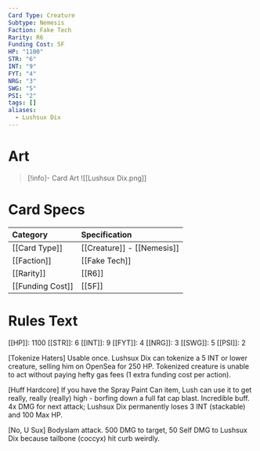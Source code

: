 ```yaml
---
Card Type: Creature
Subtype: Nemesis
Faction: Fake Tech
Rarity: R6
Funding Cost: 5F
HP: "1100"
STR: "6"
INT: "9"
FYT: "4"
NRG: "3"
SWG: "5"
PSI: "2"
tags: []
aliases:
  - Lushsux Dix
---
```

# Art

> [!info]- Card Art
> ![[Lushsux Dix.png]]

# Card Specs

| Category | Specification| 
| :--- | :--- |
| [[Card Type]] | [[Creature]] - [[Nemesis]] |  
| [[Faction]] | [[Fake Tech]] |  
| [[Rarity]] | [[R6]] |  
| [[Funding Cost]] | [[5F]] | 

# Rules Text  

[[HP]]: 1100 [[STR]]: 6 [[INT]]: 9 [[FYT]]: 4 [[NRG]]: 3 [[SWG]]: 5 [[PSI]]: 2  

[Tokenize Haters] Usable once. Lushsux Dix can tokenize a 5 INT or lower creature, selling him on OpenSea for 250 HP. Tokenized creature is unable to act without paying hefty gas fees (1 extra funding cost per action).  

[Huff Hardcore] If you have the Spray Paint Can item, Lush can use it to get really, really (really) high - borfing down a full fat cap blast. Incredible buff.
4x DMG for next attack; Lushsux Dix permanently loses 3 INT (stackable) and 100 Max HP.  

[No, U Sux] Bodyslam attack. 500 DMG to target, 50 Self DMG to Lushsux Dix because tailbone (coccyx) hit curb weirdly.  

